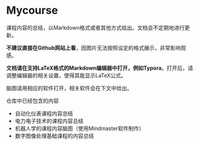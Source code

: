 # Mycourse
课程内容的总结，以Markdown格式或者其他方式给出。文档会不定期地进行更新。

**不建议直接在Github网站上看**，因图片无法按照设定的格式展示，非常影响观感。

**文档请在支持LaTeX格式的Markdown编辑器中打开，例如Typora**。打开后，请调整编辑器的相关设置，使得其能显示LaTeX公式。

脑图请用相应的软件打开，相关软件会在下文中给出。

仓库中已经包含的内容

- 自动化仪表课程内容总结
- 电力电子技术的课程内容总结
- 机器人学的课程内容脑图（使用Mindmaster软件制作）
- 数字图像处理基础课程的内容总结
